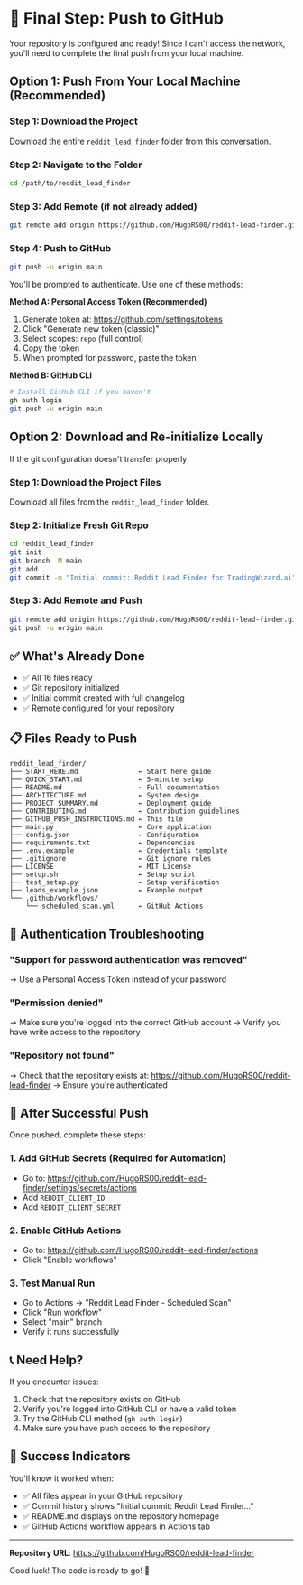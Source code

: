 # 🚀 Final Step: Push to GitHub

Your repository is configured and ready! Since I can't access the network, you'll need to complete the final push from your local machine.

## Option 1: Push From Your Local Machine (Recommended)

### Step 1: Download the Project
Download the entire `reddit_lead_finder` folder from this conversation.

### Step 2: Navigate to the Folder
```bash
cd /path/to/reddit_lead_finder
```

### Step 3: Add Remote (if not already added)
```bash
git remote add origin https://github.com/HugoRS00/reddit-lead-finder.git
```

### Step 4: Push to GitHub
```bash
git push -u origin main
```

You'll be prompted to authenticate. Use one of these methods:

**Method A: Personal Access Token (Recommended)**
1. Generate token at: https://github.com/settings/tokens
2. Click "Generate new token (classic)"
3. Select scopes: `repo` (full control)
4. Copy the token
5. When prompted for password, paste the token

**Method B: GitHub CLI**
```bash
# Install GitHub CLI if you haven't
gh auth login
git push -u origin main
```

## Option 2: Download and Re-initialize Locally

If the git configuration doesn't transfer properly:

### Step 1: Download the Project Files
Download all files from the `reddit_lead_finder` folder.

### Step 2: Initialize Fresh Git Repo
```bash
cd reddit_lead_finder
git init
git branch -M main
git add .
git commit -m "Initial commit: Reddit Lead Finder for TradingWizard.ai"
```

### Step 3: Add Remote and Push
```bash
git remote add origin https://github.com/HugoRS00/reddit-lead-finder.git
git push -u origin main
```

## ✅ What's Already Done

- ✅ All 16 files ready
- ✅ Git repository initialized
- ✅ Initial commit created with full changelog
- ✅ Remote configured for your repository

## 📋 Files Ready to Push

```
reddit_lead_finder/
├── START_HERE.md               ← Start here guide
├── QUICK_START.md              ← 5-minute setup
├── README.md                   ← Full documentation
├── ARCHITECTURE.md             ← System design
├── PROJECT_SUMMARY.md          ← Deployment guide
├── CONTRIBUTING.md             ← Contribution guidelines
├── GITHUB_PUSH_INSTRUCTIONS.md ← This file
├── main.py                     ← Core application
├── config.json                 ← Configuration
├── requirements.txt            ← Dependencies
├── .env.example                ← Credentials template
├── .gitignore                  ← Git ignore rules
├── LICENSE                     ← MIT License
├── setup.sh                    ← Setup script
├── test_setup.py               ← Setup verification
├── leads_example.json          ← Example output
└── .github/workflows/
    └── scheduled_scan.yml      ← GitHub Actions
```

## 🔐 Authentication Troubleshooting

### "Support for password authentication was removed"
→ Use a Personal Access Token instead of your password

### "Permission denied"
→ Make sure you're logged into the correct GitHub account
→ Verify you have write access to the repository

### "Repository not found"
→ Check that the repository exists at: https://github.com/HugoRS00/reddit-lead-finder
→ Ensure you're authenticated

## 🎯 After Successful Push

Once pushed, complete these steps:

### 1. Add GitHub Secrets (Required for Automation)
- Go to: https://github.com/HugoRS00/reddit-lead-finder/settings/secrets/actions
- Add `REDDIT_CLIENT_ID`
- Add `REDDIT_CLIENT_SECRET`

### 2. Enable GitHub Actions
- Go to: https://github.com/HugoRS00/reddit-lead-finder/actions
- Click "Enable workflows"

### 3. Test Manual Run
- Go to Actions → "Reddit Lead Finder - Scheduled Scan"
- Click "Run workflow"
- Select "main" branch
- Verify it runs successfully

## 📞 Need Help?

If you encounter issues:
1. Check that the repository exists on GitHub
2. Verify you're logged into GitHub CLI or have a valid token
3. Try the GitHub CLI method (`gh auth login`)
4. Make sure you have push access to the repository

## 🎉 Success Indicators

You'll know it worked when:
- ✅ All files appear in your GitHub repository
- ✅ Commit history shows "Initial commit: Reddit Lead Finder..."
- ✅ README.md displays on the repository homepage
- ✅ GitHub Actions workflow appears in Actions tab

---

**Repository URL**: https://github.com/HugoRS00/reddit-lead-finder

Good luck! The code is ready to go! 🚀
